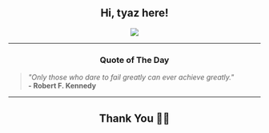 <h2 align="center"> Hi, tyaz here!</h2>

<p align="center">
<a href="https://github.com/tyazx" alt="github streak"><img src="https://dvst-streak.herokuapp.com/?user=tyazx&theme=tokyonight&fire=DD472C"></a>
</p>

<hr>
<h3 align="center">Quote of The Day</h3>
<p align="center">
<blockquote>
<i>"Only those who dare to fail greatly can ever achieve greatly."</i>
<br>
<b>- Robert F. Kennedy</b>
</blockquote>
</p>


<hr>
<h2 align="center">Thank You 🙏🏼</h2>
